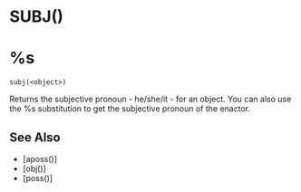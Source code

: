 # SUBJ()
# %s
`subj(<object>)`

  Returns the subjective pronoun - he/she/it - for an object. You can also use the %s substitution to get the subjective pronoun of the enactor.


## See Also
- [aposs()]
- [obj()]
- [poss()]

